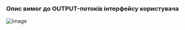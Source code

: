 ### Опис вимог до OUTPUT-потоків інтерфейсу користувача
![image](https://user-images.githubusercontent.com/91195065/191870222-99e9efc5-1d18-444b-8388-1bd4213db54b.png)
